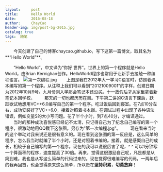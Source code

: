 ```yaml
---
layout:     post               
title:      Hello World
date:       2016-08-18 
author:     ChayCao    
header-img: img/post-bg-2015.jpg 
catalog: true 
tags:  随笔                            
---
```



　　今天创建了自己的博客chaycao.github.io，写下这第一篇博文，取其名为**“Hello World”**。

　　“Hello World”，中文译为“你好 世界”。世界上的第一个程序就是Hello World，由Brian Kernighan创作。HelloWorld程序也常用于让新手去接触一种编程语言。
![第一次编程.jpg](http://upload-images.jianshu.io/upload_images/2489662-092ec1111cf14512.jpg?imageMogr2/auto-orient/strip%7CimageView2/2/w/1240)
　　上图是我在2012年大一学习C语言时，仿照着课本编写的第一个程序。从注释上我们可以看到“20121009001”的字样，创建日期为2012年10月9号。九月份刚入学那会笔记本还没买。十一放假后才从家里拿着新笔记本回学校。
　　那天的一切也都历历在目。下午第二讲的C语言下课后，跃跃欲试地想用VC++6.0编写自己的第一个程序。吃过饭后回到寝室。在7点10分左右，成功安装好了VC++6.0，接着对照着书本敲。在调试过程中出现了各种语法错误，例如变量S的大小写问题。花了半个小时，到7点40分，才编译通过。
　　当时的那种成功喜悦感已经记不太清，只记得自己为了纪念自己编写的第一个程序，很激动地用QQ截下这张图，另存为"第一次编程.jpg"。
　　现在看来当时的这个举动对我来说还是很有意义的。现在看到这张图的第一反应是，这么简单的程序，怎么我当时就编了半个小时，还是对照着书编的。接着，就是感慨自己的成长，相较于自己编写的第一个程序，现在的我可以说很厉害了呢，^ ^ 可以1分钟写一个算面积的程序，速度提高了30倍。再来，觉得这很激励自己呢，凡是都是从简到难，我也是从写这么简单的代码过来的，现在觉得很难编写的代码，一两年后的我再回首，也会觉得原来这么简单，所以贵在**坚持积累**，**切莫放弃**！